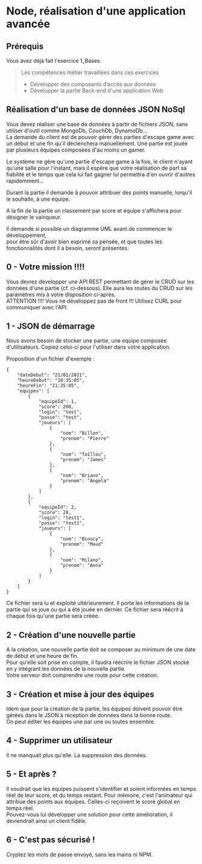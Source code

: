 # Node, réalisation d'une application avancée
## Prérequis
Vous avez déjà fait l'exercice 1_Bases.  

> Les compétences métier travaillées dans ces exercices
> - Développer des composants d’accès aux données
> - Développer la partie Back-end d'une application Web

## Réalisation d'un base de données JSON NoSql
Vous devez réaliser une base de données à partir de fichiers JSON, sans utiliser d'outil comme MongoDb, CouchDb, DynamoDb...     
La demande du client est de pouvoir gérer des parties d'escape game avec un début et une fin qu'il déclenchera manuellement. Une partie est jouée par plusieurs équipes composées d'au moins un gamer.   

Le système ne gère qu'une partie d'escape game à la fois, le client n'ayant qu'une salle pour l'instant, mais il espère que votre réalisation de part sa fiabilité et le temps que cela lui fait gagner lui permettra d'en ouvrir d'autres rapidemment...   

Durant la partie il demande à pouvoir attribuer des points manuelle, lorqu'il le souhaite, à une équipe.    

A la fin de la partie un classement par score et équipe s'affichera pour désigner le vainqueur.     

Il demande si possible un diagramme UML avant de commencer le développement,   
pour être sûr d'avoir bien exprimé sa pensée, et que toutes les fonctionnalités dont il a besoin, seront présentes.   

## 0 - Votre mission !!!!
Vous devrez développer une API REST permettant de gérer le CRUD sur les données d'une partie (cf. ci-dessous). Elle aura les routes du CRUD sur les paramètres mis à votre disposition ci-après.  
ATTENTION !!!! Vous ne développez pas de front !!! Utilisez CURL pour communiquer avec l'API.
 
## 1 - JSON de démarrage
Nous avons besoin de stocker une partie, une equipe composée d'utilisateurs. Copiez celui-ci pour l'utiliser dans votre application.
  
Proposition d'un fichier d'exemple :
 
```
{
    "dateDebut": "21/01/2021",
    "heureDebut": "10:35:05",
    "heureFin": "11:35:05",
    "equipes": [
        {
            "equipeId": 1,
            "score": 200,
            "login": "test",
            "passe": "test",
            "joueurs": [
                {
                    "nom": "Billon",
                    "prenom": "Pierre"
                },
                {
                    "nom": "Taillou",
                    "prenom": "James"
                },
                {
                    "nom": "Briano",
                    "prenom": "Angela"
                }
            ]
        },
        {
            "equipeId": 2,
            "score": 28,
            "login": "test1",
            "passe": "test1",
            "joueurs": [
                {
                    "nom": "Bioucy",
                    "prenom": "Maud"
                },
                {
                    "nom": "Milano",
                    "prenom": "Anna"
                }
            ]
        }
    ]
}
```
Ce fichier sera lu et exploité ultérieurement. Il porte les informations de la partie qui se joue ou qui a été jouée en dernier. Ce fichier sera réécrit à chaque fois qu'une partie sera créée.
  
## 2 - Création d'une nouvelle partie
A la création, une nouvelle partie doit se composer au minimum de une date de début et une heure de fin.  
Pour qu'elle soit prise en compte, il faudra réécrire le fichier JSON stocké en y intégrant les données de la nouvelle partie.  
Votre serveur doit comprendre une route pour cette création. 

## 3 - Création et mise à jour des équipes
Idem que pour la création de la partie, les équipes doivent pouvoir être gérées dans le JSON à réception de données dans la bonne route.  
On peut éditer les équipes une par une ou toutes ensemble.

## 4 - Supprimer un utilisateur
Il ne manquait plus qu'elle. La suppression des données.

## 5 - Et après ?
Il voudrait que les équipes puissent s'identifier et soient informées en temps réel de leur score, et du temps restant. Pour mémoire, c'est l'animateur qui attribue des points aux équipes. Celles-ci reçoivent le score global en temps réel.  
Pouvez-vous lui développer une solution pour cette amélioration, il deviendrait ainsi un client fidèle.  

## 6 - C'est pas sécurisé !
Cryptez les mots de passe envoyé, sans les mains ni NPM.
